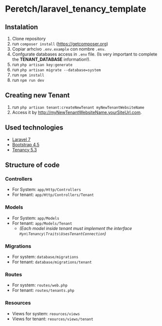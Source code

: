 # Peretch/laravel_tenancy_template

## Instalation
1. Clone repository
2. run `composer install` (https://getcomposer.org)
3. Copiar arhcivo `.env.example` con nombre `.env`.
4. Confgurate databases access in `.env` file. (Is very important to complete the **TENANT_DATABASE** information!).
5. run `php artisan key:generate`
6. run `php artisan migrate --database=system`
7. run `npm install`
8. run `npm run dev`

## Creating new Tenant
1. run `php artisan tenant:createNewTenant myNewTenantWebsiteName`
2. Access it by http://myNewTenantWebsiteName.yourSiteUrl.com.

## Used technologies
* [Laravel 7](https://laravel.com/docs/7.x/installation)
* [Bootstrap 4.5](https://getbootstrap.com/docs/4.5/getting-started/introduction/)
* [Tenancy 5.3](https://tenancy.dev/docs/hyn/5.3)

## Structure of code
### Controllers
* For System: `app/Http/Controllers`
* For tenant: `app/Http/Controllers/Tenant`
### Models
* For System: `app/Models`
* For tenant: `app/Models/Tenant`
    * *(Each model inside tenant must implement the interface `Hyn\Tenancy\Traits\UsesTenantConnection`)*
### Migrations
* For system: `database/migrations`
* For tenant: `database/migrations/tenant`
### Routes
* For system: `routes/web.php`
* For tenant: `routes/tenants.php`
### Resources
* Views for system: `reources/views`
* Views for tenant: `reources/views/tenant`
